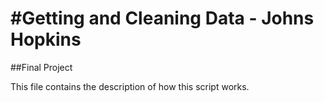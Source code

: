 #Getting and Cleaning Data - Johns Hopkins
============

##Final Project

This file contains the description of how this script works.

